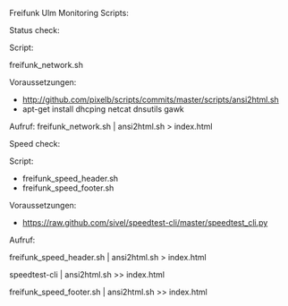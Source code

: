 Freifunk Ulm Monitoring Scripts:

Status check:

Script:

freifunk_network.sh

Voraussetzungen:
  - http://github.com/pixelb/scripts/commits/master/scripts/ansi2html.sh
  - apt-get install dhcping netcat dnsutils gawk

Aufruf: freifunk_network.sh | ansi2html.sh > index.html


Speed check:

Script:
 - freifunk_speed_header.sh
 - freifunk_speed_footer.sh

Voraussetzungen:
 - https://raw.github.com/sivel/speedtest-cli/master/speedtest_cli.py

Aufruf:

 freifunk_speed_header.sh | ansi2html.sh > index.html
 
 speedtest-cli | ansi2html.sh >> index.html
 
 freifunk_speed_footer.sh | ansi2html.sh >> index.html
